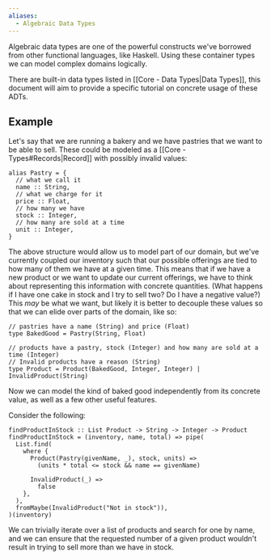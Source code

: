 ```yaml
---
aliases:
  - Algebraic Data Types
---
```

Algebraic data types are one of the powerful constructs we've borrowed from other functional languages, like Haskell. Using these container types we can model complex domains logically.

There are built-in data types listed in [[Core - Data Types|Data Types]], this document will aim to provide a specific tutorial on concrete usage of these ADTs.
## Example

Let's say that we are running a bakery and we have pastries that we want to be able to sell. These could be modeled as a [[Core - Types#Records|Record]] with possibly invalid values:

```
alias Pastry = {
  // what we call it
  name :: String,
  // what we charge for it
  price :: Float,
  // how many we have
  stock :: Integer,
  // how many are sold at a time
  unit :: Integer,
} 
```

The above structure would allow us to model part of our domain, but we've currently coupled our inventory such that our possible offerings are tied to how many of them we have at a given time. This means that if we have a new product or we want to update our current offerings, we have to think about representing this information with concrete quantities. (What happens if I have one cake in stock and I try to sell two? Do I have a negative value?) This _may_ be what we want, but likely it is better to decouple these values so that we can elide over parts of the domain, like so:

```
// pastries have a name (String) and price (Float)
type BakedGood = Pastry(String, Float)

// products have a pastry, stock (Integer) and how many are sold at a time (Integer)
// Invalid products have a reason (String)
type Product = Product(BakedGood, Integer, Integer) | InvalidProduct(String)
```

Now we can model the kind of baked good independently from its concrete value, as well as a few other useful features.

Consider the following:

```
findProductInStock :: List Product -> String -> Integer -> Product
findProductInStock = (inventory, name, total) => pipe(
  List.find(
    where {
      Product(Pastry(givenName, _), stock, units) =>
        (units * total <= stock && name == givenName)

      InvalidProduct(_) =>
        false
    },
  ),
  fromMaybe(InvalidProduct("Not in stock")),
)(inventory)

```

We can trivially iterate over a list of products and search for one by name, and we can ensure that the requested number of a given product wouldn't result in trying to sell more than we have in stock.